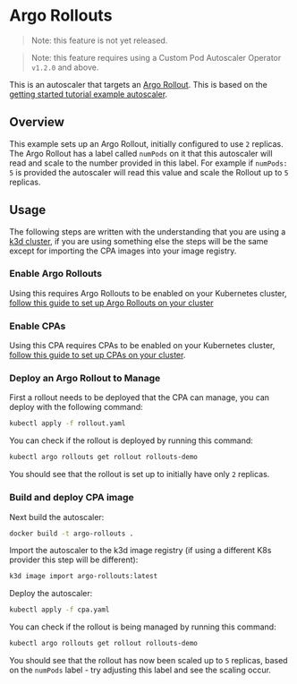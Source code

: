 # Argo Rollouts

> Note: this feature is not yet released.

> Note: this feature requires using a Custom Pod Autoscaler Operator `v1.2.0` and above.

This is an autoscaler that targets an [Argo Rollout](https://argoproj.github.io/argo-rollouts/). This is based on the [getting started tutorial example autoscaler](../python-custom-autoscaler).

## Overview

This example sets up an Argo Rollout, initially configured to use `2` replicas. The Argo Rollout has a label called
`numPods` on it that this autoscaler will read and scale to the number provided in this label. For example if
`numPods: 5` is provided the autoscaler will read this value and scale the Rollout up to `5` replicas.

## Usage

The following steps are written with the understanding that you are using a [k3d cluster](https://k3d.io/stable/), if
you are using something else the steps will be the same except for importing the CPA images into your image registry.

### Enable Argo Rollouts

Using this requires Argo Rollouts to be enabled on your Kubernetes cluster, [follow this guide to set up Argo Rollouts
on your cluster](https://argoproj.github.io/argo-rollouts/installation/)

### Enable CPAs

Using this CPA requires CPAs to be enabled on your Kubernetes cluster, [follow this guide to set up CPAs on your
cluster](https://github.com/jthomperoo/custom-pod-autoscaler-operator#installation).

### Deploy an Argo Rollout to Manage

First a rollout needs to be deployed that the CPA can manage, you can deploy with the following command:

```bash
kubectl apply -f rollout.yaml
```

You can check if the rollout is deployed by running this command:

```bash
kubectl argo rollouts get rollout rollouts-demo
```

You should see that the rollout is set up to initially have only `2` replicas.

### Build and deploy CPA image

Next build the autoscaler:

```bash
docker build -t argo-rollouts .
```

Import the autoscaler to the k3d image registry (if using a different K8s provider this step will be different):

```bash
k3d image import argo-rollouts:latest
```

Deploy the autoscaler:

```bash
kubectl apply -f cpa.yaml
```

You can check if the rollout is being managed by running this command:

```bash
kubectl argo rollouts get rollout rollouts-demo
```

You should see that the rollout has now been scaled up to `5` replicas, based on the `numPods` label - try adjusting
this label and see the scaling occur.
